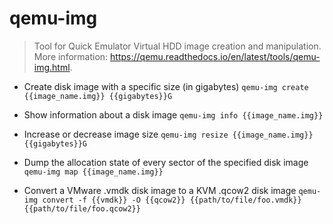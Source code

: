 # qemu-img
> Tool for Quick Emulator Virtual HDD image creation and manipulation.
> More information: <https://qemu.readthedocs.io/en/latest/tools/qemu-img.html>.

- Create disk image with a specific size (in gigabytes)
`qemu-img create {{image_name.img}} {{gigabytes}}G`

- Show information about a disk image
`qemu-img info {{image_name.img}}`

- Increase or decrease image size
`qemu-img resize {{image_name.img}} {{gigabytes}}G`

- Dump the allocation state of every sector of the specified disk image
`qemu-img map {{image_name.img}}`

- Convert a VMware .vmdk disk image to a KVM .qcow2 disk image
`qemu-img convert -f {{vmdk}} -O {{qcow2}} {{path/to/file/foo.vmdk}} {{path/to/file/foo.qcow2}}`

